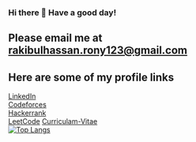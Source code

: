 ### Hi there 👋 Have a good day!

<!--
**Rony-dot/Rony-dot** is a ✨ _special_ ✨ repository because its `README.md` (this file) appears on your GitHub profile.

Here are some ideas to get you started:

- 🔭 I’m currently working on ...
- 🌱 I’m currently learning ...
- 👯 I’m looking to collaborate on ...
- 🤔 I’m looking for help with ...
- 💬 Ask me about ...
- 📫 How to reach me: ...
- 😄 Pronouns: ...
- ⚡ Fun fact: ...
-->

## Please email me at rakibulhassan.rony123@gmail.com 
## Here are some of my profile links
[LinkedIn](https://www.linkedin.com/in/r-hassan-rony-962760163/) <br>
[Codeforces](https://codeforces.com/profile/R_Hassan_Rony) <br>
[Hackerrank](https://www.hackerrank.com/rakibulhassan_r1) <br>
[LeetCode](https://leetcode.com/R_Hassan_Rony/)
[Curriculam-Vitae](https://rony-dot.github.io/resume/) <br>
[![Top Langs](https://github-readme-stats.vercel.app/api/top-langs/?username=Rony-dot&layout=compact)](https://github.com/Rony-dot/github-readme-stats)



